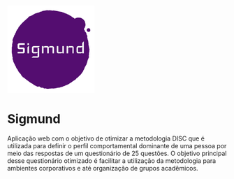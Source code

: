<img src="https://github.com/RicarteElias/Sigmund-Mobile/blob/master/app/assets/icons/icone-sigmund.png" width="200"/>

<h1>Sigmund</h1>

<p>Aplicação web com o objetivo de otimizar a metodologia DISC que é utilizada para definir o perfil comportamental dominante de uma 
pessoa por meio das respostas de um questionário de 25 questões. O objetivo principal desse questionário otimizado é facilitar a utilização
da metodologia para ambientes corporativos e até organização de grupos acadêmicos.</p>
